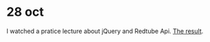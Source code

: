 # 28 oct
I watched a pratice lecture about jQuery and Redtube Api. [The result](https://github.com/ogilvieira/netcoders-redtubeapi).
